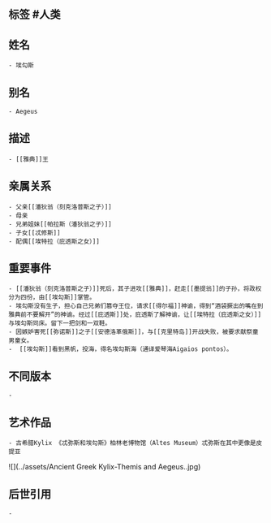 ## 标签  #人类
## 姓名
	- 埃勾斯
## 别名
	- Aegeus
## 描述
	- [[雅典]]王
## 亲属关系
	- 父亲[[潘狄翁（刻克洛普斯之子）]]
	- 母亲
	- 兄弟姐妹[[帕拉斯（潘狄翁之子）]]
	- 子女[[忒修斯]]
	- 配偶[[埃特拉（庇透斯之女）]]
## 重要事件
	- [[潘狄翁（刻克洛普斯之子）]]死后，其子进攻[[雅典]]，赶走[[墨提翁]]的子孙，将政权分为四份，由[[埃勾斯]]掌管。
	- 埃勾斯没有生子，担心自己兄弟们篡夺王位，请求[[得尔福]]神谕，得到“酒袋撅出的嘴在到雅典前不要解开”的神谕。经过[[庇透斯]]处，庇透斯了解神谕，让[[埃特拉（庇透斯之女）]]与埃勾斯同床。留下一把剑和一双鞋。
	- 因嫉妒害死[[弥诺斯]]之子[[安德洛革俄斯]]，与[[克里特岛]]开战失败，被要求献祭童男童女。
	-  [[埃勾斯]]看到黑帆，投海，得名埃勾斯海（通译爱琴海Aigaios pontos）。
## 不同版本
	-
## 艺术作品
	- 古希腊Kylix 《忒弥斯和埃勾斯》柏林老博物馆（Altes Museum）忒弥斯在其中更像是皮提亚
 ![](../assets/Ancient Greek Kylix-Themis and Aegeus..jpg)
## 后世引用
	-
